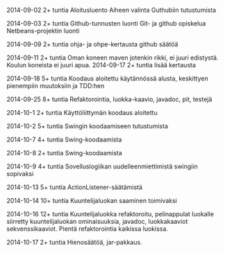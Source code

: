 2014-09-02
  2+ tuntia
    Aloitusluento
    Aiheen valinta
    Guthubiin tutustumista
    
2014-09-03
  2+ tuntia
    Github-tunnusten luonti
    Git- ja github opiskelua
    Netbeans-projektin luonti
    
2014-09-09
  2+ tuntia
    ohja- ja ohpe-kertausta
    github säätöä
    
2014-09-11
  2+ tuntia
    Oman koneen maven jotenkin rikki, ei juuri edistystä.
    Koulun koneista ei juuri apua.
2014-09-17
  2+ tuntia
    lisää kertausta
    
2014-09-18
  5+ tuntia
    Koodaus aloitettu käytännössä alusta, keskittyen pienempiin muutoksiin ja TDD:hen

2014-09-25
  8+ tuntia
    Refaktorointia, luokka-kaavio, javadoc, pit, testejä
    
2014-10-1
  2+ tuntia
    Käyttöliittymän koodaus aloitettu
    
2014-10-2
  5+ tuntia
    Swingin koodaamiseen tutustumista
    
2014-10-7
  4+ tuntia
    Swing-koodaamista
    
2014-10-8
  2+ tuntia
    Swing-koodaamista
    
2014-10-9
  4+ tuntia
    Sovelluslogiikan uudelleenmiettimistä swingiin sopivaksi
    
2014-10-13
  5+ tuntia
    ActionListener-säätämistä
    
2014-10-14
  10+ tuntia
    Kuuntelijaluokan saaminen toimivaksi
    
2014-10-16
  12+ tuntia
    Kuuntelijaluokka refaktoroitu, pelinappulat luokalle siirretty kuuntelijaluokan ominaisuuksia, javadoc, luokkakaaviot
    sekvenssikaaviot. Pientä refaktorointia kaikissa luokissa.

2014-10-17
  2+ tuntia
    Hienosäätöä, jar-pakkaus.
